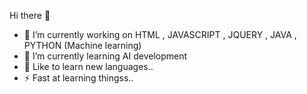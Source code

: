 Hi there 👋


- 🔭 I’m currently working on HTML , JAVASCRIPT , JQUERY , JAVA , PYTHON (Machine learning)
- 🌱 I’m currently learning AI development
- 👯 Like to learn new languages..
- ⚡ Fast at learning thingss..

